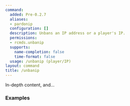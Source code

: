 ```yaml
---
command:
  added: Pre-0.2.7
  aliases:
  - pardonip
  configuration: []
  description: Unbans an IP address or a player's IP.
  permissions:
  - rcmds.unbanip
  supports:
    name-completion: false
    time-format: false
  usage: /unbanip (player/IP)
layout: command
title: /unbanip
---
```


In-depth content, and...

### Examples



